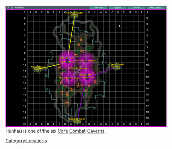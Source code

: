 ![](images/HunhauMap.jpg "fig:HunhauMap.jpg") Hunhau is one of the six [Core
Combat](Core_Combat.md "wikilink") [Caverns](Caverns.md "wikilink").

[Category:Locations](Category:Locations.md "wikilink")
